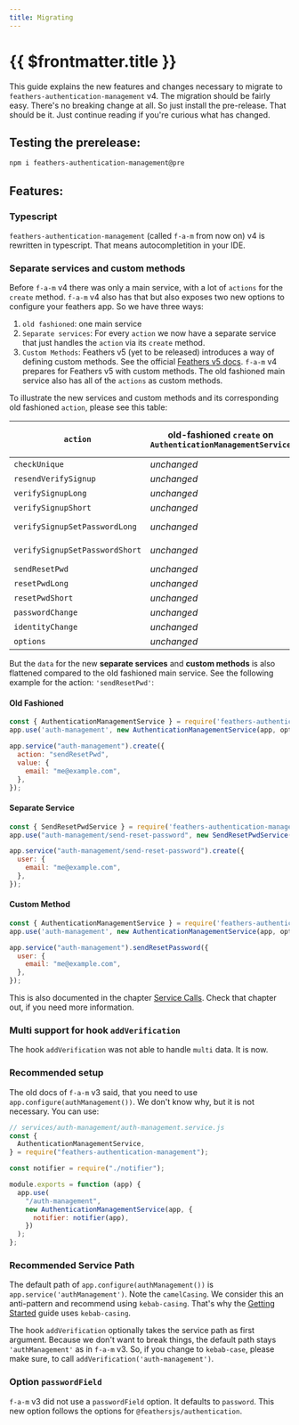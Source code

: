 ```yaml
---
title: Migrating
---
```


# {{ $frontmatter.title }}

This guide explains the new features and changes necessary to migrate to `feathers-authentication-management` v4. The migration should be fairly easy. There's no breaking change at all. So just install the pre-release. That should be it. Just continue reading if you're curious what has changed.

## Testing the prerelease:
```bash
npm i feathers-authentication-management@pre
```

## Features:

### Typescript

`feathers-authentication-management` (called `f-a-m` from now on) v4 is rewritten in typescript. That means autocompletition in your IDE.

### Separate services and custom methods

Before `f-a-m` v4 there was only a main service, with a lot of `actions` for the `create` method. `f-a-m` v4 also has that but also exposes two new options to configure your feathers app. So we have three ways:
1. `old fashioned`: one main service
2. `Separate services`: For every `action` we now have a separate service that just handles the `action` via its `create` method.
3. `Custom Methods`: Feathers v5 (yet to be released) introduces a way of defining custom methods. See the official [Feathers v5 docs](https://dove.docs.feathersjs.com/api/services.html#custom-methods). `f-a-m` v4 prepares for Feathers v5 with custom methods. The old fashioned main service also has all of the `actions` as custom methods.

To illustrate the new services and custom methods and its corresponding old fashioned `action`, please see this table:

| `action` | old-fashioned `create` on `AuthenticationManagementService` | separate Service with `create` method | `custom methods` on `AuthenticationManagementService` (feathers v5 preparation) |
|---|---|---|---|
| `checkUnique` | *unchanged* | `CheckUniqueService` | `checkUnique` method |
| `resendVerifySignup` | *unchanged* | `ResendVerifySignupService` | `resendVerifySignup` method |
| `verifySignupLong` | *unchanged* | `VerifySignupLongService` | `verifySignupLong` method |
| `verifySignupShort` | *unchanged* | `VerifySignupShortService` | `verifySignupShort` method |
| `verifySignupSetPasswordLong` | *unchanged* | `VerifySignupSetPasswordLongService` | `verifySignupSetPasswordLong` method |
| `verifySignupSetPasswordShort` | *unchanged* | `VerifySignupSetPasswordShortService` | `verifySignupSetPasswordShort` method |
| `sendResetPwd` | *unchanged* | `SendResetPwdService` | `sendResetPassword` method |
| `resetPwdLong` | *unchanged* | `ResetPwdLongService` | `resetPasswordLong` method |
| `resetPwdShort` | *unchanged* | `ResetPwdShortService` | `resetPasswordShort` method |
| `passwordChange` | *unchanged* | `PasswordChangeService` | `passwordChange` method |
| `identityChange` | *unchanged* | `IdentityChangeService` | `identityChange` method |
| `options` | *unchanged* | *none* | *none* |

But the `data` for the new **separate services** and **custom methods** is also flattened compared to the old fashioned main service. See the following example for the action: `'sendResetPwd'`:

#### Old Fashioned

```js
const { AuthenticationManagementService } = require('feathers-authentication-management');
app.use('auth-management', new AuthenticationManagementService(app, options));

app.service("auth-management").create({
  action: "sendResetPwd",
  value: {
    email: "me@example.com",
  },
});
```

#### Separate Service

```js
const { SendResetPwdService } = require('feathers-authentication-management');
app.use("auth-management/send-reset-password", new SendResetPwdService(app, options));

app.service("auth-management/send-reset-password").create({
  user: {
    email: "me@example.com",
  },
});
```

#### Custom Method

```js
const { AuthenticationManagementService } = require('feathers-authentication-management');
app.use('auth-management', new AuthenticationManagementService(app, options));

app.service("auth-management").sendResetPassword({
  user: {
    email: "me@example.com",
  },
});
```

This is also documented in the chapter [Service Calls](./service-calls). Check that chapter out, if you need more information.

### Multi support for hook `addVerification`

The hook `addVerification` was not able to handle `multi` data. It is now.

### Recommended setup

The old docs of `f-a-m` v3 said, that you need to use `app.configure(authManagement())`. We don't know why, but it is not necessary. You can use:
```js
// services/auth-management/auth-management.service.js
const {
  AuthenticationManagementService,
} = require("feathers-authentication-management");

const notifier = require("./notifier");

module.exports = function (app) {
  app.use(
    "/auth-management",
    new AuthenticationManagementService(app, {
      notifier: notifier(app),
    })
  );
};
```

### Recommended Service Path

The default path of `app.configure(authManagement())` is `app.service('authManagement')`. Note the `camelCasing`. We consider this an anti-pattern and recommend using `kebab-casing`. That's why the [Getting Started](./getting-started) guide uses `kebab-casing`.

The hook `addVerification` optionally takes the service path as first argument. Because we don't want to break things, the default path stays `'authManagement'` as in `f-a-m` v3. So, if you change to `kebab-case`, please make sure, to call `addVerification('auth-management')`.

### Option `passwordField`

`f-a-m` v3 did not use a `passwordField` option. It defaults to `password`. This new option follows the options for `@feathersjs/authentication`.
